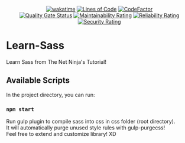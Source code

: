 <div align="center">

  [![wakatime](https://wakatime.com/badge/github/Amir-Pourhadi/Learn-Sass.svg)](https://wakatime.com/badge/github/Amir-Pourhadi/Learn-Sass)
  [![Lines of Code](https://sonarcloud.io/api/project_badges/measure?project=Amir-Pourhadi_Learn-Sass&metric=ncloc)](https://sonarcloud.io/dashboard?id=Amir-Pourhadi_Learn-Sass)
  [![CodeFactor](https://www.codefactor.io/repository/github/amir-pourhadi/learn-sass/badge)](https://www.codefactor.io/repository/github/amir-pourhadi/learn-sass)  
  [![Quality Gate Status](https://sonarcloud.io/api/project_badges/measure?project=Amir-Pourhadi_Learn-Sass&metric=alert_status)](https://sonarcloud.io/dashboard?id=Amir-Pourhadi_Learn-Sass)
  [![Maintainability Rating](https://sonarcloud.io/api/project_badges/measure?project=Amir-Pourhadi_Learn-Sass&metric=sqale_rating)](https://sonarcloud.io/dashboard?id=Amir-Pourhadi_Learn-Sass)
  [![Reliability Rating](https://sonarcloud.io/api/project_badges/measure?project=Amir-Pourhadi_Learn-Sass&metric=reliability_rating)](https://sonarcloud.io/dashboard?id=Amir-Pourhadi_Learn-Sass)
  [![Security Rating](https://sonarcloud.io/api/project_badges/measure?project=Amir-Pourhadi_Learn-Sass&metric=security_rating)](https://sonarcloud.io/dashboard?id=Amir-Pourhadi_Learn-Sass)
</div>

# Learn-Sass
Learn Sass from The Net Ninja's Tutorial!
## Available Scripts

In the project directory, you can run:

### `npm start`

Run gulp plugin to compile sass into css in css folder (root directory).\
It will automatically purge unused style rules with gulp-purgecss!\
Feel free to extend and customize library! XD